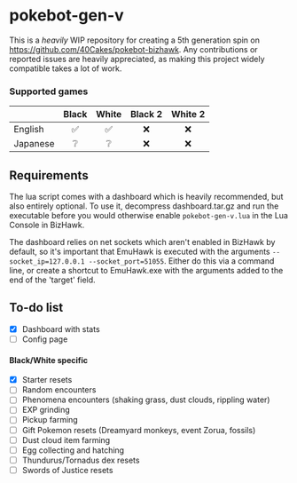 # pokebot-gen-v
 
This is a _heavily_ WIP repository for creating a 5th generation spin on https://github.com/40Cakes/pokebot-bizhawk. Any contributions or reported issues are heavily appreciated, as making this project widely compatible takes a lot of work.

### Supported games
|  | Black | White | Black 2 | White 2 | 
|--| :--: | :--: | :--: | :--: |
| English | ✅ | ✅ | ❌ | ❌ |
| Japanese| ❔ | ❔ | ❌ | ❌ |

## Requirements
The lua script comes with a dashboard which is heavily recommended, but also entirely optional. To use it, decompress dashboard.tar.gz and run the executable before you would otherwise enable `pokebot-gen-v.lua` in the Lua Console in BizHawk.

The dashboard relies on net sockets which aren't enabled in BizHawk by default, so it's important that EmuHawk is executed with the arguments `--socket_ip=127.0.0.1 --socket_port=51055`. Either do this via a command line, or create a shortcut to EmuHawk.exe with the arguments added to the end of the 'target' field.

## To-do list
- [x] Dashboard with stats
- [ ] Config page

#### Black/White specific
- [x] Starter resets
- [ ] Random encounters
- [ ] Phenomena encounters (shaking grass, dust clouds, rippling water)
- [ ] EXP grinding
- [ ] Pickup farming
- [ ] Gift Pokemon resets (Dreamyard monkeys, event Zorua, fossils)
- [ ] Dust cloud item farming
- [ ] Egg collecting and hatching
- [ ] Thundurus/Tornadus dex resets
- [ ] Swords of Justice resets
